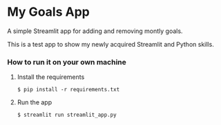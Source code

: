 # My Goals App

A simple Streamlit app for adding and removing montly goals. 

This is a test app to show my newly acquired
Streamlit and Python skills.

### How to run it on your own machine

1. Install the requirements

   ```
   $ pip install -r requirements.txt
   ```

2. Run the app

   ```
   $ streamlit run streamlit_app.py
   ```
